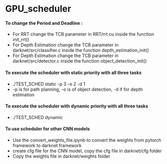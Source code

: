 # GPU_scheduler
#### To change the Period and Deadline :
- For RRT change the TCB parameter in RRT/rrt.cu inside the function init_rrt()
- For Depth Estimation change the TCB parameter in darknet/src/classifier.c inside the function depth_estimation_init()
- For Depth Estimation change the TCB parameter in darknet/src/detector.c inside the function object_detection_init()

#### To execute the scheduler with static priority with all three tasks
- ./TEST_SCHED static -p 3 -o 2 -d 1
- -p is for path planning, -o is of object detection, -d if for depth estimation

#### To execute the scheduler with dynamic priority with all three tasks
- ./TEST_SCHED dynamic

#### To use scheduler for other CNN models
 - Use the convert_weights_file.ipynb to convert the weights from pytorch framework to darknet framework
 - create cfg file for the CNN model, copy the cfg file in darknet/cfg folder
 - Copy the weights file in darknet/weights folder
